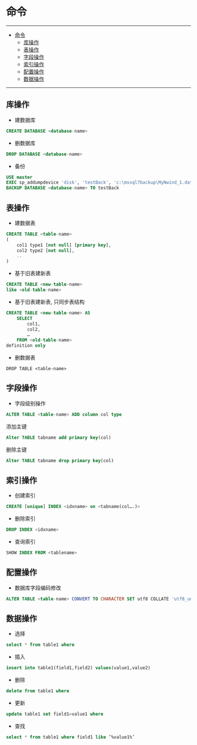 # 命令

------

- [命令](#命令)
  - [库操作](#库操作)
  - [表操作](#表操作)
  - [字段操作](#字段操作)
  - [索引操作](#索引操作)
  - [配置操作](#配置操作)
  - [数据操作](#数据操作)

------

## 库操作

- 建数据库
```sql
CREATE DATABASE <database-name>
```

- 删数据库
```sql
DROP DATABASE <database-name>
```

- 备份
```sql
USE master
EXEC sp_addumpdevice 'disk', 'testBack', 'c:\mssql7backup\MyNwind_1.dat'
BACKUP DATABASE <database-name> TO testBack
```

## 表操作

- 建数据表
```sql
CREATE TABLE <table-name>
(
    col1 type1 [not null] [primary key],
    col2 type2 [not null],
    ..
)
```

- 基于旧表建新表
```sql
CREATE TABLE <new-table-name> 
like <old-table-name>
```

- 基于旧表建新表, 只同步表结构
```sql
CREATE TABLE <new-table-name> AS 
    SELECT 
        col1,
        col2,
        … 
    FROM <old-table-name> 
definition only
```

- 删数据表
```
DROP TABLE <table-name>
```

## 字段操作

- 字段级别操作
```sql
ALTER TABLE <table-name> ADD column col type
```

添加主键
```sql
Alter TABLE tabname add primary key(col)
```

删除主键
```sql
Alter TABLE tabname drop primary key(col)
```

## 索引操作

- 创建索引
```sql
CREATE [unique] INDEX <idxname> on <tabname(col….)>
```

- 删除索引
```sql
DROP INDEX <idxname>
```

- 查询索引
```sql
SHOW INDEX FROM <tablename>
```

## 配置操作

- 数据库字段编码修改
```sql
ALTER TABLE <table-name> CONVERT TO CHARACTER SET utf8 COLLATE 'utf8_unicode_ci';
```

## 数据操作

- 选择
```sql
select * from table1 where
```

- 插入
```sql
insert into table1(field1,field2) values(value1,value2)
```

- 删除
```sql
delete from table1 where
```

- 更新
```sql
update table1 set field1=value1 where
```

- 查找
```sql
select * from table1 where field1 like ’%value1%’
```
